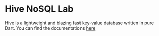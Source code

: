 # Hive NoSQL Lab

Hive is a lightweight and blazing fast key-value database written in pure Dart.
You can find the documentations [here](https://docs.hivedb.dev/)